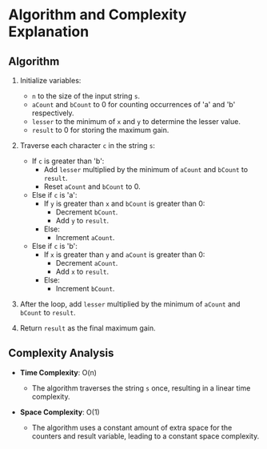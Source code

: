 # Algorithm and Complexity Explanation

## Algorithm

1. Initialize variables:
   - `n` to the size of the input string `s`.
   - `aCount` and `bCount` to 0 for counting occurrences of 'a' and 'b' respectively.
   - `lesser` to the minimum of `x` and `y` to determine the lesser value.
   - `result` to 0 for storing the maximum gain.

2. Traverse each character `c` in the string `s`:
   - If `c` is greater than 'b':
     - Add `lesser` multiplied by the minimum of `aCount` and `bCount` to `result`.
     - Reset `aCount` and `bCount` to 0.
   - Else if `c` is 'a':
     - If `y` is greater than `x` and `bCount` is greater than 0:
       - Decrement `bCount`.
       - Add `y` to `result`.
     - Else:
       - Increment `aCount`.
   - Else if `c` is 'b':
     - If `x` is greater than `y` and `aCount` is greater than 0:
       - Decrement `aCount`.
       - Add `x` to `result`.
     - Else:
       - Increment `bCount`.

3. After the loop, add `lesser` multiplied by the minimum of `aCount` and `bCount` to `result`.

4. Return `result` as the final maximum gain.

## Complexity Analysis

- **Time Complexity**: O(n)
  - The algorithm traverses the string `s` once, resulting in a linear time complexity.

- **Space Complexity**: O(1)
  - The algorithm uses a constant amount of extra space for the counters and result variable, leading to a constant space complexity.
